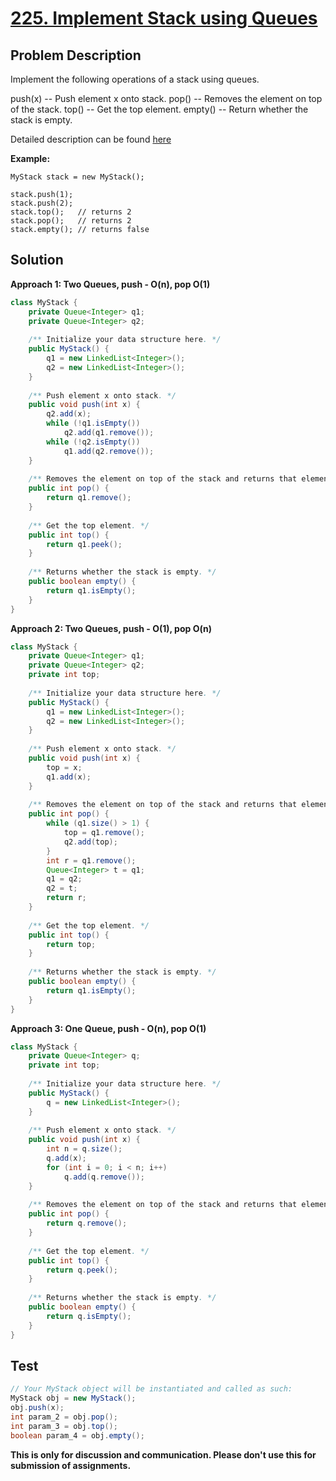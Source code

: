 # [225. Implement Stack using Queues][title]

## Problem Description

Implement the following operations of a stack using queues.

push(x) -- Push element x onto stack.
pop() -- Removes the element on top of the stack.
top() -- Get the top element.
empty() -- Return whether the stack is empty.

Detailed description can be found [here][title]

**Example:**

```
MyStack stack = new MyStack();

stack.push(1);
stack.push(2);  
stack.top();   // returns 2
stack.pop();   // returns 2
stack.empty(); // returns false
```

## Solution

**Approach 1: Two Queues, push - O(n), pop O(1)**

```java
class MyStack {
    private Queue<Integer> q1;
    private Queue<Integer> q2;
    
    /** Initialize your data structure here. */
    public MyStack() {
        q1 = new LinkedList<Integer>();
        q2 = new LinkedList<Integer>();
    }
    
    /** Push element x onto stack. */
    public void push(int x) {
        q2.add(x);
        while (!q1.isEmpty())
            q2.add(q1.remove());
        while (!q2.isEmpty())
            q1.add(q2.remove());
    }
    
    /** Removes the element on top of the stack and returns that element. */
    public int pop() {
        return q1.remove();
    }
    
    /** Get the top element. */
    public int top() {
        return q1.peek();
    }
    
    /** Returns whether the stack is empty. */
    public boolean empty() {
        return q1.isEmpty();
    }
}
```

**Approach 2: Two Queues, push - O(1), pop O(n)**

```java
class MyStack {
    private Queue<Integer> q1;
    private Queue<Integer> q2;
    private int top;
    
    /** Initialize your data structure here. */
    public MyStack() {
        q1 = new LinkedList<Integer>();
        q2 = new LinkedList<Integer>();
    }
    
    /** Push element x onto stack. */
    public void push(int x) {
        top = x;
        q1.add(x);
    }
    
    /** Removes the element on top of the stack and returns that element. */
    public int pop() {
        while (q1.size() > 1) {
            top = q1.remove();
            q2.add(top);
        }
        int r = q1.remove();
        Queue<Integer> t = q1;
        q1 = q2;
        q2 = t;
        return r;
    }
    
    /** Get the top element. */
    public int top() {
        return top;
    }
    
    /** Returns whether the stack is empty. */
    public boolean empty() {
        return q1.isEmpty();
    }
}
```

**Approach 3: One Queue, push - O(n), pop O(1)**

```java
class MyStack {
    private Queue<Integer> q;
    private int top;
    
    /** Initialize your data structure here. */
    public MyStack() {
        q = new LinkedList<Integer>();
    }
    
    /** Push element x onto stack. */
    public void push(int x) {
        int n = q.size();
        q.add(x);
        for (int i = 0; i < n; i++)
            q.add(q.remove());
    }
    
    /** Removes the element on top of the stack and returns that element. */
    public int pop() {
        return q.remove();
    }
    
    /** Get the top element. */
    public int top() {
        return q.peek();
    }
    
    /** Returns whether the stack is empty. */
    public boolean empty() {
        return q.isEmpty();
    }
}
```

## Test

```java
// Your MyStack object will be instantiated and called as such:
MyStack obj = new MyStack();
obj.push(x);
int param_2 = obj.pop();
int param_3 = obj.top();
boolean param_4 = obj.empty();
```

**This is only for discussion and communication. Please don't use this for submission of assignments.**

[title]: https://leetcode.com/problems/implement-stack-using-queues/